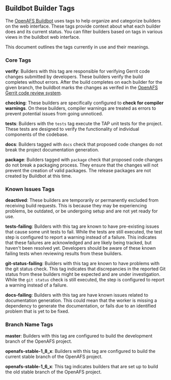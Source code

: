 ## Buildbot Builder Tags

The [OpenAFS Buildbot][1] uses tags to help organize and categorize builders on
the web interface. These tags provide context about what each builder does and
its current status. You can filter builders based on tags in various views in
the buildbot web interface.

This document outlines the tags currently in use and their meanings.

### Core Tags

**verify**: Builders with this tag are responsible for verifying Gerrit code
changes submitted by developers. These builders verify the build completes
without errors.  After the build completes on each builder for the given
branch, the buildbot marks the changes as verifed in the [OpenAFS Gerrit code
review system][2].

**checking**: These builders are specifically configured to **check for
compiler warnings**. On these builders, compiler warnings are treated as errors
to prevent potential issues from going unnoticed.

**tests**: Builders with the `tests` tag execute the TAP unit tests for the
project.  These tests are designed to verify the functionality of individual
components of the codebase.

**docs**: Builders tagged with `docs` check that proposed code changes do not
break the project documentation generation.

**package**: Builders tagged with `package` check that proposed code changes do
not break a packaging process. They ensure that the changes will not prevent
the creation of valid packages. The release packages are not created by
Buildbot at this time.

### Known Issues Tags

**deactived**: These builders are temporarily or permanently excluded from
receiving build requests. This is because they may be experiencing problems, be
outdated, or be undergoing setup and are not yet ready for use.

**tests-failing**: Builders with this tag are known to have pre-existing issues
that cause some unit tests to fail. While the tests are still executed, the
test step is configured to report a warning instead of a failure. This
indicates that these failures are acknowledged and are likely being tracked,
but haven't been resolved yet. Developers should be aware of these known
failing tests when reviewing results from these builders.

**git-status-failing**: Builders with this tag are known to have problems with
the git status check. This tag indicates that discrepancies in the reported Git
status from these builders might be expected and are under investigation. While
the `git status` check is still executed, the step is configured to report a
warning instead of a failure.

**docs-failing**: Builders with this tag are have known issues related to
documentation generation. This could mean that the worker is missing a
dependency to generate the documentation, or fails due to an identified problem
that is yet to be fixed.

### Branch Name Tags

**master**: Builders with this tag are configured to build the development branch
of the OpenAFS project.

**openafs-stable-1\_8\_x**: Builders with this tag are configured to build
the current stable branch of the OpenAFS project.

**openafs-stable-1\_6\_x**: This tag indicates builders that are set up to
build the old stable branch of the OpenAFS project.


[1]: https://buildbot.openafs.org
[2]: https://gerrit.openafs.org
